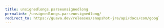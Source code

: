 ```yaml
---
title: unsignedlongs.parseunsignedlong
permalink: /unsignedlongs.parseunsignedlong/
redirect_to: https://guava.dev/releases/snapshot-jre/api/docs/com/google/common/primitives/UnsignedLongs.html#parseUnsignedLong-java.lang.String-
---
```


